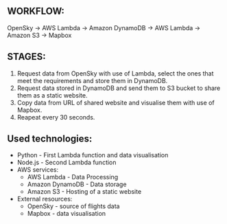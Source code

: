 ## WORKFLOW:
OpenSky -> AWS Lambda -> Amazon DynamoDB -> AWS Lambda -> Amazon S3 -> Mapbox

## STAGES:
1. Request data from OpenSky with use of Lambda, select the ones that meet the requirements and store them in DynamoDB.
2. Request data stored in DynamoDB and send them to S3 bucket to share them as a static website.
3. Copy data from URL of shared website and visualise them with use of Mapbox.
4. Reapeat every 30 seconds.

## Used technologies:
- Python - First Lambda function and data visualisation
- Node.js - Second Lambda function
- AWS services:
  - AWS Lambda - Data Processing <!-- (Downloading data, Uploading to DB and Refreshing the website content) -->
  - Amazon DynamoDB - Data storage <!-- in a Table -->
  - Amazon S3 - Hosting of a static website <!-- containing parameters of flights that meet the requirements (we are looking for flights above Poland) in form of JSON file -->
- External resources:
  - OpenSky - source of flights data
  - Mapbox -  data visualisation 
